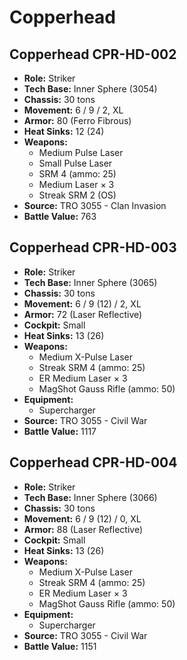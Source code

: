 # Copperhead
## Copperhead CPR-HD-002
- **Role:** Striker
- **Tech Base:** Inner Sphere (3054)
- **Chassis:** 30 tons
- **Movement:** 6 / 9 / 2, XL
- **Armor:** 80 (Ferro Fibrous)
- **Heat Sinks:** 12 (24)
- **Weapons:**
  - Medium Pulse Laser
  - Small Pulse Laser
  - SRM 4 (ammo: 25)
  - Medium Laser × 3
  - Streak SRM 2 (OS)
- **Source:** TRO 3055 - Clan Invasion
- **Battle Value:** 763

## Copperhead CPR-HD-003
- **Role:** Striker
- **Tech Base:** Inner Sphere (3065)
- **Chassis:** 30 tons
- **Movement:** 6 / 9 (12) / 2, XL
- **Armor:** 72 (Laser Reflective)
- **Cockpit:** Small
- **Heat Sinks:** 13 (26)
- **Weapons:**
  - Medium X-Pulse Laser
  - Streak SRM 4 (ammo: 25)
  - ER Medium Laser × 3
  - MagShot Gauss Rifle (ammo: 50)
- **Equipment:**
  - Supercharger
- **Source:** TRO 3055 - Civil War
- **Battle Value:** 1117

## Copperhead CPR-HD-004
- **Role:** Striker
- **Tech Base:** Inner Sphere (3066)
- **Chassis:** 30 tons
- **Movement:** 6 / 9 (12) / 0, XL
- **Armor:** 88 (Laser Reflective)
- **Cockpit:** Small
- **Heat Sinks:** 13 (26)
- **Weapons:**
  - Medium X-Pulse Laser
  - Streak SRM 4 (ammo: 25)
  - ER Medium Laser × 3
  - MagShot Gauss Rifle (ammo: 50)
- **Equipment:**
  - Supercharger
- **Source:** TRO 3055 - Civil War
- **Battle Value:** 1151

